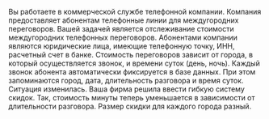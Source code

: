 Вы работаете в коммерческой службе телефонной компании. Компания предоставляет абонентам телефонные линии для междугородних переговоров. Вашей задачей является отслеживание стоимости междугородних телефонных переговоров. 
Абонентами компании являются юридические лица, имеющие телефонную точку, ИНН, расчетный счет в банке. Стоимость переговоров зависит от города, в который осуществляется звонок, и времени суток (день, ночь). Каждый звонок абонента автоматически фиксируется в базе данных. При этом запоминаются город, дата, длительность разговора и время суток. 
Ситуация изменилась. Ваша фирма решила ввести гибкую систему скидок. Так, стоимость минуты теперь уменьшается в зависимости от длительности разговора. Размер скидки для каждого города разный.
